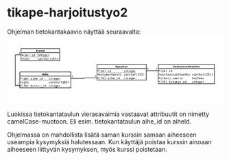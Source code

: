 # tikape-harjoitustyo2


Ohjelman tietokantakaavio näyttää seuraavalta:
![tietokantakaavio](docs/tietokantakaavio.png)

Luokissa tietokantataulun vierasavaimia vastaavat attribuutit on nimetty camelCase-muotoon. Eli esim. tietokantataulun aihe_id on aiheId.

Ohjelmassa on mahdollista lisätä saman kurssin samaan aiheeseen useampia kysymyksiä halutessaan. Kun käyttäjä poistaa kurssin ainoaan aiheeseen liittyvän kysymyksen, myös kurssi poistetaan.
